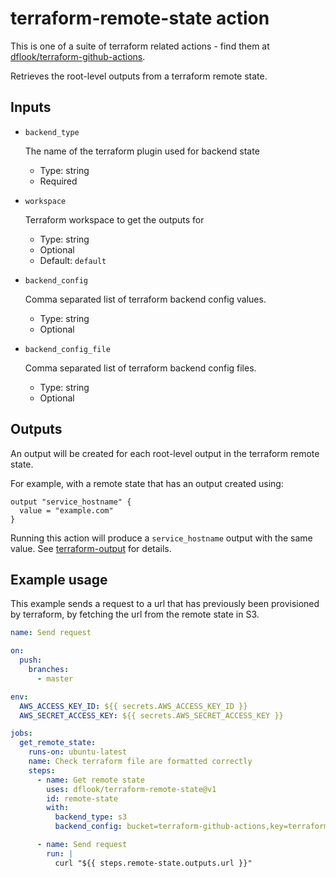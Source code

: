 # terraform-remote-state action

This is one of a suite of terraform related actions - find them at [dflook/terraform-github-actions](https://github.com/dflook/terraform-github-actions).

Retrieves the root-level outputs from a terraform remote state.

## Inputs

* `backend_type`

  The name of the terraform plugin used for backend state

  - Type: string
  - Required

* `workspace`

  Terraform workspace to get the outputs for

  - Type: string
  - Optional
  - Default: `default`

* `backend_config`

  Comma separated list of terraform backend config values.

  - Type: string
  - Optional

* `backend_config_file`

  Comma separated list of terraform backend config files.

  - Type: string
  - Optional

## Outputs

An output will be created for each root-level output in the terraform remote state.

For example, with a remote state that has an output created using:
```hcl
output "service_hostname" {
  value = "example.com"
}
```
Running this action will produce a `service_hostname` output with the same value.
See [terraform-output](https://github.com/dflook/terraform-github-actions/tree/master/terraform-output) for details.

## Example usage

This example sends a request to a url that has previously been provisioned by terraform, by fetching the url from the remote state in S3.

```yaml
name: Send request

on:
  push:
    branches:
      - master

env:
  AWS_ACCESS_KEY_ID: ${{ secrets.AWS_ACCESS_KEY_ID }}
  AWS_SECRET_ACCESS_KEY: ${{ secrets.AWS_SECRET_ACCESS_KEY }}

jobs:
  get_remote_state:
    runs-on: ubuntu-latest
    name: Check terraform file are formatted correctly
    steps:
      - name: Get remote state
        uses: dflook/terraform-remote-state@v1
        id: remote-state
        with:
          backend_type: s3
          backend_config: bucket=terraform-github-actions,key=terraform-remote-state,region=eu-west-2

      - name: Send request
        run: |
          curl "${{ steps.remote-state.outputs.url }}"
```
